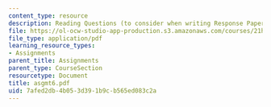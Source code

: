 ```yaml
---
content_type: resource
description: Reading Questions (to consider when writing Response Papers).
file: https://ol-ocw-studio-app-production.s3.amazonaws.com/courses/21h-342-the-royal-family-fall-2003/7afed2db4b053d391b9cb565ed083c2a_asgmt6.pdf
file_type: application/pdf
learning_resource_types:
- Assignments
parent_title: Assignments
parent_type: CourseSection
resourcetype: Document
title: asgmt6.pdf
uid: 7afed2db-4b05-3d39-1b9c-b565ed083c2a
---
```

